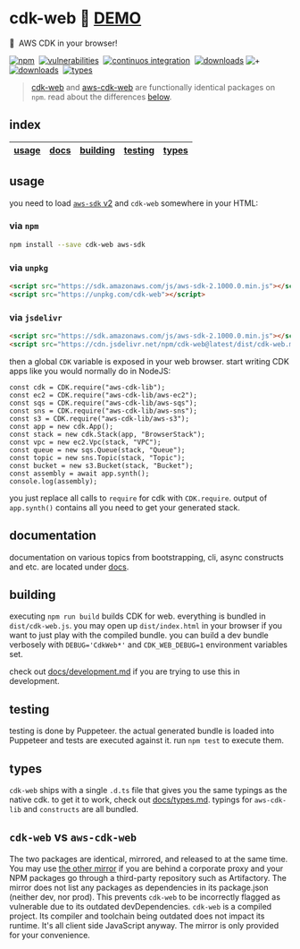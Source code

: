 # cdk-web :rocket: [**DEMO**](https://3p3r.github.io/cdk-web)

:muscle: &nbsp;AWS CDK in your browser!

[![npm](https://img.shields.io/npm/v/cdk-web.svg)](https://www.npmjs.com/package/cdk-web)&nbsp;
[![vulnerabilities](https://img.shields.io/snyk/vulnerabilities/npm/cdk-web)](https://security.snyk.io/vuln/npm/?search=cdk-web)&nbsp;
[![continuos integration](https://github.com/3p3r/cdk-web/actions/workflows/ci.yml/badge.svg)](https://github.com/3p3r/cdk-web/actions)&nbsp;
[![downloads](https://img.shields.io/npm/dt/cdk-web.svg?label=cdk-web)](https://www.npmjs.com/package/cdk-web)&nbsp;![+](https://img.shields.io/badge/-%2B-blueviolet)&nbsp;[![downloads](https://img.shields.io/npm/dt/aws-cdk-web.svg?label=aws-cdk-web)](https://www.npmjs.com/package/aws-cdk-web)&nbsp;
[![types](https://img.shields.io/npm/types/cdk-web)](https://github.com/3p3r/cdk-web/blob/main/docs/types.md)&nbsp;

> [cdk-web](https://www.npmjs.com/package/cdk-web) and [aws-cdk-web](https://www.npmjs.com/package/aws-cdk-web) are functionally identical packages on `npm`. read about the differences [below](#cdk-web-vs-aws-cdk-web).

## index

| [usage](#usage) | [docs](#documentation) | [building](#building) | [testing](#testing) | [types](#types) |
| --------------- | ---------------------- | --------------------- | ------------------- | --------------- |

## usage

you need to load [`aws-sdk` v2](https://www.npmjs.com/package/aws-sdk) and `cdk-web` somewhere in your HTML:

### via `npm`

```bash
npm install --save cdk-web aws-sdk
```

### via `unpkg`

```HTML
<script src="https://sdk.amazonaws.com/js/aws-sdk-2.1000.0.min.js"></script>
<script src="https://unpkg.com/cdk-web"></script>
```

### via `jsdelivr`

```HTML
<script src="https://sdk.amazonaws.com/js/aws-sdk-2.1000.0.min.js"></script>
<script src="https://cdn.jsdelivr.net/npm/cdk-web@latest/dist/cdk-web.min.js"></script>
```

then a global `CDK` variable is exposed in your web browser.
start writing CDK apps like you would normally do in NodeJS:

```JS
const cdk = CDK.require("aws-cdk-lib");
const ec2 = CDK.require("aws-cdk-lib/aws-ec2");
const sqs = CDK.require("aws-cdk-lib/aws-sqs");
const sns = CDK.require("aws-cdk-lib/aws-sns");
const s3 = CDK.require("aws-cdk-lib/aws-s3");
const app = new cdk.App();
const stack = new cdk.Stack(app, "BrowserStack");
const vpc = new ec2.Vpc(stack, "VPC");
const queue = new sqs.Queue(stack, "Queue");
const topic = new sns.Topic(stack, "Topic");
const bucket = new s3.Bucket(stack, "Bucket");
const assembly = await app.synth();
console.log(assembly);
```

you just replace all calls to `require` for cdk with `CDK.require`.
output of `app.synth()` contains all you need to get your generated stack.

## documentation

documentation on various topics from bootstrapping, cli, async constructs and etc. are located under [docs](docs/README.md).

## building

executing `npm run build` builds CDK for web. everything is bundled in `dist/cdk-web.js`.
you may open up `dist/index.html` in your browser if you want to just play with the compiled bundle.
you can build a dev bundle verbosely with `DEBUG='CdkWeb*'` and `CDK_WEB_DEBUG=1` environment variables set.

check out [docs/development.md](docs/development.md) if you are trying to use this in development.

## testing

testing is done by Puppeteer. the actual generated bundle is loaded into Puppeteer and tests are executed against it.
run `npm test` to execute them.

## types

`cdk-web` ships with a single `.d.ts` file that gives you the same typings as the native cdk. to get it to work, check
out [docs/types.md](docs/types.md). typings for `aws-cdk-lib` and `constructs` are all bundled.

## `cdk-web` vs `aws-cdk-web`

The two packages are identical, mirrored, and released to at the same time. You may use [the other mirror](https://www.npmjs.com/package/aws-cdk-web) if you are behind a corporate proxy and your NPM packages go through a third-party repository such as Artifactory. The mirror does not list any packages as dependencies in its package.json (neither dev, nor prod). This prevents `cdk-web` to be incorrectly flagged as vulnerable due to its outdated devDependencies. `cdk-web` is a compiled project. Its compiler and toolchain being outdated does not impact its runtime. It's all client side JavaScript anyway. The mirror is only provided for your convenience.
